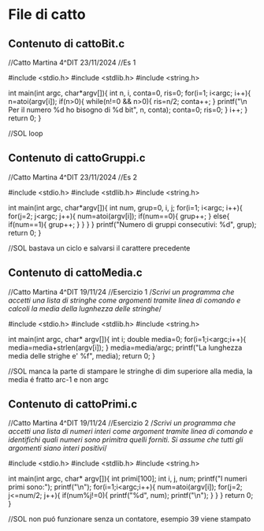 # File di catto

## Contenuto di cattoBit.c

//Catto Martina 4^DIT 23/11/2024
//Es 1

#include <stdio.h>
#include <stdlib.h>
#include <string.h>

int main(int argc, char*argv[]){
	int n, i, conta=0, ris=0;
	for(i=1; i<argc; i++){
		n=atoi(argv[i]);
		if(n>0){
			while(n!=0 && n>0){
				ris=n/2;
				conta++;
			}
			printf("\n Per il numero %d ho bisogno di %d bit", n, conta);
			conta=0;
			ris=0;
		}
		i++;
	}
	return 0;
}

//SOL loop

## Contenuto di cattoGruppi.c

//Catto Martina 4^DIT 23/11/2024
//Es 2

#include <stdio.h>
#include <stdlib.h>
#include <string.h>

int main(int argc, char*argv[]){
	int num, grup=0, i, j;
	for(i=1; i<argc; i++){
		for(j=2; j<argc; j++){
		num=atoi(argv[i]);
		if(num==0){
			grup++;
		}
		else{
			if(num==1){
				grup++;
			}
		}
	}
	}
	printf("Numero di gruppi consecutivi: %d", grup);
	return 0;
}

//SOL bastava un ciclo e salvarsi il carattere precedente
## Contenuto di cattoMedia.c

//Catto Martina 4^DIT 19/11/24
//Esercizio 1
/*Scrivi un programma che accetti una lista di stringhe come argomenti tramite linea di comando e calcoli la media della lugnhezza delle stringhe*/

#include <stdio.h>
#include <stdlib.h>
#include <string.h>

int main(int argc, char* argv[]){
	int i;
	double media=0;
	for(i=1;i<argc;i++){
		media=media+strlen(argv[i]);
	}
	media=media/argc;
	printf("La lunghezza media delle strighe e' %f", media);
	return 0;
}

//SOL manca la parte di stampare le stringhe di dim superiore alla media, la media é fratto arc-1 e non argc
## Contenuto di cattoPrimi.c

//Catto Martina 4^DIT 19/11/24
//Esercizio 2
/*Scrivi un programma che accetti una lista di numeri interi come argoment tramite linea di comando e identifichi quali numeri sono primitra quelli forniti.
Si assume che tutti gli argomenti siano interi positivi*/

#include <stdio.h>
#include <stdlib.h>
#include <string.h>

int main(int argc, char* argv[]){
	int primi[100];
	int i, j, num;
	printf("I numeri primi sono:");
	printf("\n");
	for(i=1;i<argc;i++){
		num=atoi(argv[i]);
		for(j=2; j<=num/2; j++){
			if(num%j!=0){
				printf("%d", num);
				printf("\n");
			}
		}
	}
	return 0;
}

//SOL non puó funzionare senza un contatore, esempio 39 viene stampato
